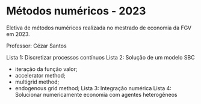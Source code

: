# Métodos numéricos - 2023
Eletiva de métodos numéricos realizada no mestrado de economia da FGV em 2023.

Professor: Cézar Santos

Lista 1: Discretizar processos contínuos
Lista 2: Solução de um modelo SBC
- iteração da função valor;
- accelerator method;
- multigrid method;
- endogenous grid method;
Lista 3: Integração numérica
Lista 4: Solucionar numericamente economia com agentes heterogêneos
